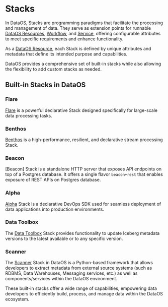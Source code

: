 # Stacks

In DataOS, Stacks are programming paradigms that facilitate the processing and management of data. They serve as extension points for runnable [DataOS Resources](../resources.md), [Workflow](./workflow.md), and [Service](./service.md), offering configurable attributes to meet specific requirements and enhance functionality.

As a [DataOS Resource](../resources.md), each Stack is defined by unique attributes and metadata that define its intended purpose and capabilities.

DataOS provides a comprehensive set of built-in stacks while also allowing the flexibility to add custom stacks as needed.

## Built-in Stacks in DataOS

### **Flare**

[Flare](./stacks/flare.md) is a powerful declarative Stack designed specifically for large-scale data processing tasks.

### **Benthos**

[Benthos](./stacks/benthos.md) is a high-performance, resilient, and declarative stream processing Stack.

### **Beacon**

[Beacon] Stack is a standalone HTTP server that exposes API endpoints on top of a Postgres database. It offers a single flavor `beacon+rest` that enables exposure of REST APIs on Postgres database.

### **Alpha**

[Alpha](./stacks/alpha.md) Stack is a declarative DevOps SDK used for seamless deployment of data applications into production environments.

### **Data Toolbox**

The [Data Toolbox](./stacks/data_toolbox.md) Stack provides functionality to update Iceberg metadata versions to the latest available or to any specific version.

### **Scanner**

The [Scanner](./stacks/scanner.md) Stack in DataOS is a Python-based framework that allows developers to extract metadata from external source systems (such as RDBMS, Data Warehouses, Messaging services, etc.) as well as components/services within the DataOS environment.

These built-in stacks offer a wide range of capabilities, empowering data developers to efficiently build, process, and manage data within the DataOS ecosystem.

